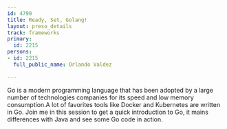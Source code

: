 ```yaml
---
id: 4790
title: Ready, Set, Golang!
layout: preso_details
track: frameworks
primary:
  id: 2215
persons:
- id: 2215
  full_public_name: Orlando Valdez

---
```

Go is a modern programming language that has been adopted by a large number of technologies companies for its speed and low memory consumption.A lot of favorites tools like Docker and Kubernetes are written in Go. Join me in this session to get a quick introduction to Go, it mains differences with Java and see some Go code in action.